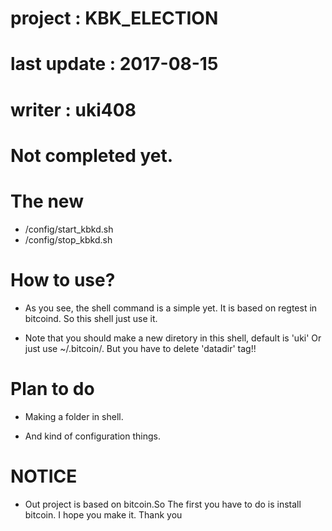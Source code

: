 # project : KBK_ELECTION
# last update : 2017-08-15
# writer : uki408

# Not completed yet.

# The new
- /config/start_kbkd.sh
- /config/stop_kbkd.sh

# How to use? 
- As you see, the shell command is a simple yet. It is based on regtest in bitcoind. So this shell just use it.

- Note that you should make a new diretory in this shell, default is 'uki' Or just use ~/.bitcoin/. But you have to delete 'datadir' tag!!

# Plan to do 

- Making a folder in shell.

- And kind of configuration things.

# NOTICE

- Out project is based on bitcoin.So The first you have to do is install bitcoin. I hope you make it. Thank you

